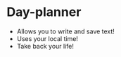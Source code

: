 # Day-planner

<ul>
  <li>Allows you to write and save text!</li>
<li>Uses your local time!</li>
  <li>Take back your life!</li>
</ul>

